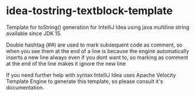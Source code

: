 # idea-tostring-textblock-template
Template for toString() generation for IntelliJ Idea using java multiline string available since JDK 15.

Double hashtag (##) are used to mark subsequent code as comment, so when you see them at the end of a line is because the engine
automatically inserts a new line always even if you dont want to, so marking as comment at the end of the line
makes it ignore the new line

If you need further help with syntax IntelliJ Idea uses Apache Velocity Template Engine to generate this template,
so please consult it's documentation.
